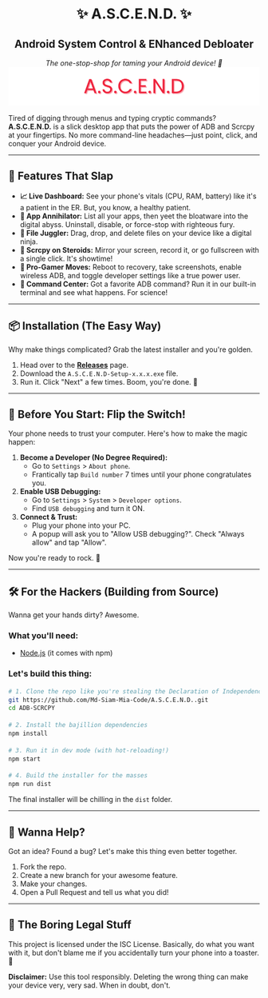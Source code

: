 <div align="center">

# ✨ A.S.C.E.N.D. ✨
## Android System Control & ENhanced Debloater

</div>

<p align="center">
  <em>The one-stop-shop for taming your Android device! 🤖</em>
  <br>
  <img src="./assets/img/Banner.png" alt="A.S.C.E.N.D. Application Screenshot"/>
</p>

Tired of digging through menus and typing cryptic commands? **A.S.C.E.N.D.** is a slick desktop app that puts the power of ADB and Scrcpy at your fingertips. No more command-line headaches—just point, click, and conquer your Android device.

---

## 🚀 Features That Slap

- **📈 Live Dashboard:** See your phone's vitals (CPU, RAM, battery) like it's a patient in the ER. But, you know, a healthy patient.
- **🧹 App Annihilator:** List all your apps, then yeet the bloatware into the digital abyss. Uninstall, disable, or force-stop with righteous fury.
- **📂 File Juggler:** Drag, drop, and delete files on your device like a digital ninja.
- **📱 Scrcpy on Steroids:** Mirror your screen, record it, or go fullscreen with a single click. It's showtime!
- **🔧 Pro-Gamer Moves:** Reboot to recovery, take screenshots, enable wireless ADB, and toggle developer settings like a true power user.
- **💬 Command Center:** Got a favorite ADB command? Run it in our built-in terminal and see what happens. For science!

---

## 📦 Installation (The Easy Way)

Why make things complicated? Grab the latest installer and you're golden.

1.  Head over to the **[Releases](https://github.com/Md-Siam-Mia-Code/A.S.C.E.N.D./releases)** page.
2.  Download the `A.S.C.E.N.D-Setup-x.x.x.exe` file.
3.  Run it. Click "Next" a few times. Boom, you're done. 🥳

---

## 🚦 Before You Start: Flip the Switch!

Your phone needs to trust your computer. Here's how to make the magic happen:

1.  **Become a Developer (No Degree Required):**
    - Go to `Settings` > `About phone`.
    - Frantically tap `Build number` 7 times until your phone congratulates you.
2.  **Enable USB Debugging:**
    - Go to `Settings` > `System` > `Developer options`.
    - Find `USB debugging` and turn it ON.
3.  **Connect & Trust:**
    - Plug your phone into your PC.
    - A popup will ask you to "Allow USB debugging?". Check "Always allow" and tap "Allow".

Now you're ready to rock. 🤘

---

## 🛠️ For the Hackers (Building from Source)

Wanna get your hands dirty? Awesome.

### What you'll need:
- [Node.js](https://nodejs.org/) (it comes with npm)

### Let's build this thing:
```bash
# 1. Clone the repo like you're stealing the Declaration of Independence
git https://github.com/Md-Siam-Mia-Code/A.S.C.E.N.D..git
cd ADB-SCRCPY

# 2. Install the bajillion dependencies
npm install

# 3. Run it in dev mode (with hot-reloading!)
npm start

# 4. Build the installer for the masses
npm run dist
```
The final installer will be chilling in the `dist` folder.

---

## 🤝 Wanna Help?

Got an idea? Found a bug? Let's make this thing even better together.

1.  Fork the repo.
2.  Create a new branch for your awesome feature.
3.  Make your changes.
4.  Open a Pull Request and tell us what you did!

---

## 📜 The Boring Legal Stuff

This project is licensed under the ISC License. Basically, do what you want with it, but don't blame me if you accidentally turn your phone into a toaster. 🍞

**Disclaimer:** Use this tool responsibly. Deleting the wrong thing can make your device very, very sad. When in doubt, don't.
